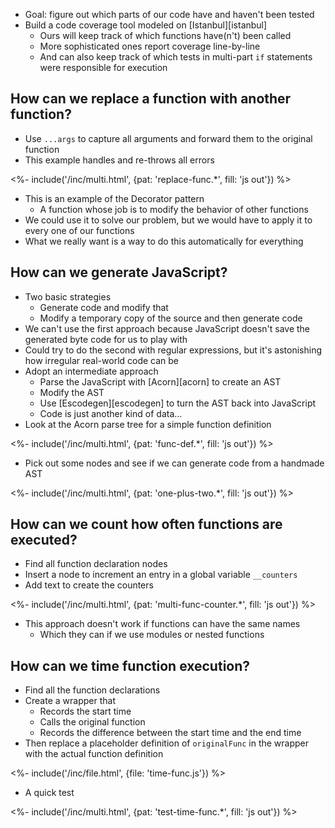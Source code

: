 ---
---

-   Goal: figure out which parts of our code have and haven't been tested
-   Build a <g key="code_coverage">code coverage</g> tool modeled on [Istanbul][istanbul]
    -   Ours will keep track of which functions have(n't) been called
    -   More sophisticated ones report coverage line-by-line
    -   And can also keep track of which tests in multi-part `if` statements were responsible for execution

## How can we replace a function with another function?

-   Use `...args` to capture all arguments and forward them to the original function
-   This example handles and re-throws all errors

<%- include('/inc/multi.html', {pat: 'replace-func.*', fill: 'js out'}) %>

-   This is an example of the <g key="decorator_pattern">Decorator</g> pattern
    -   A function whose job is to modify the behavior of other functions
-   We could use it to solve our problem, but we would have to apply it to every one of our functions
-   What we really want is a way to do this automatically for everything

## How can we generate JavaScript?

-   Two basic strategies
    -   Generate code and modify that
    -   Modify a temporary copy of the source and then generate code
-   We can't use the first approach
    because JavaScript doesn't save the generated <g key="byte_code">byte code</g> for us to play with
-   Could try to do the second with <g key="regular_expression">regular expressions</g>,
    but it's astonishing how irregular real-world code can be
-   Adopt an intermediate approach
    -   Parse the JavaScript with [Acorn][acorn] to create an <g key="abstract_syntax_tree">AST</g>
    -   Modify the AST
    -   Use [Escodegen][escodegen] to turn the AST back into JavaScript
    -   Code is just another kind of data…
-   Look at the Acorn parse tree for a simple function definition

<%- include('/inc/multi.html', {pat: 'func-def.*', fill: 'js out'}) %>

-   Pick out some nodes and see if we can generate code from a handmade AST

<%- include('/inc/multi.html', {pat: 'one-plus-two.*', fill: 'js out'}) %>

## How can we count how often functions are executed?

-   Find all function declaration nodes
-   Insert a node to increment an entry in a global variable `__counters`
-   Add text to create the counters

<%- include('/inc/multi.html', {pat: 'multi-func-counter.*', fill: 'js out'}) %>

-   This approach doesn't work if functions can have the same names
    -   Which they can if we use modules or <g key="nested_function">nested functions</g>

## How can we time function execution?

-   Find all the function declarations
-   Create a wrapper that
    -   Records the start time
    -   Calls the original function
    -   Records the difference between the start time and the end time
-   Then replace a placeholder definition of `originalFunc` in the wrapper with the actual function definition

<%- include('/inc/file.html', {file: 'time-func.js'}) %>

-   A quick test

<%- include('/inc/multi.html', {pat: 'test-time-func.*', fill: 'js out'}) %>
